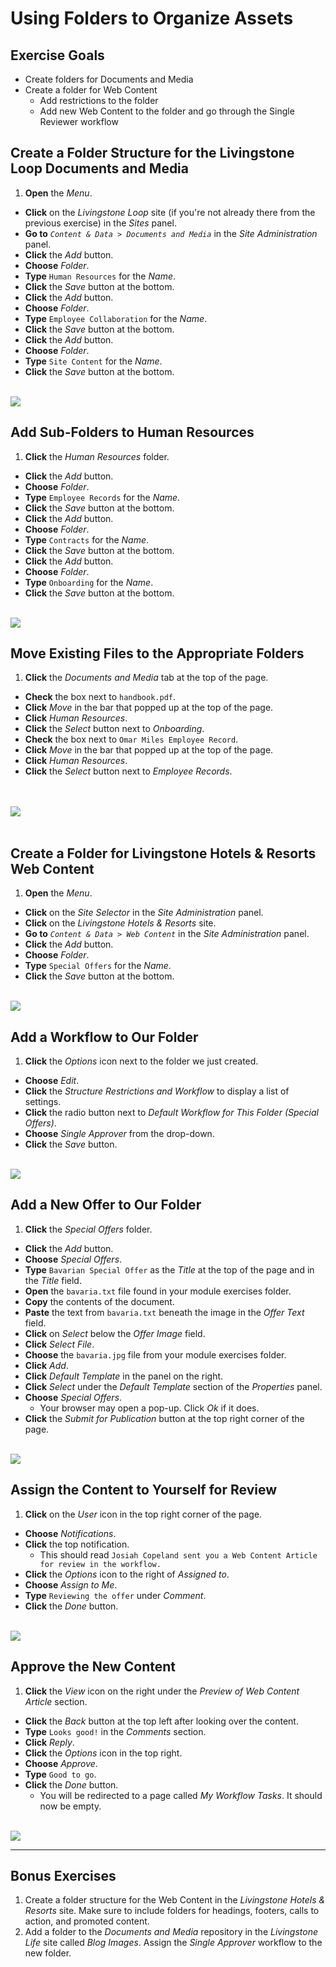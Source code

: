 # Using Folders to Organize Assets

<div class="ahead">

## Exercise Goals

* Create folders for Documents and Media
* Create a folder for Web Content
	* Add restrictions to the folder
	* Add new Web Content to the folder and go through the Single Reviewer workflow

</div>

## Create a Folder Structure for the Livingstone Loop Documents and Media
1. **Open** the _Menu_.
* **Click** on the _Livingstone Loop_ site (if you're not already there from the previous exercise) in the _Sites_ panel.
* **Go to** _`Content & Data > Documents and Media`_ in the _Site Administration_ panel.  
* **Click** the _Add_ button.  
* **Choose** _Folder_.  
* **Type** `Human Resources` for the  _Name_.  
* **Click** the _Save_ button at the bottom.
* **Click** the _Add_ button.  
* **Choose** _Folder_.  
* **Type** `Employee Collaboration` for the  _Name_.
* **Click** the _Save_ button at the bottom.
* **Click** the _Add_ button.  
* **Choose** _Folder_.  
* **Type** `Site Content` for the _Name_.  
* **Click** the _Save_ button at the bottom.

<br />

<img src="images/livingstone_loop_folders.png" style="max-width:80%;"> 

## Add Sub-Folders to Human Resources
1. **Click** the _Human Resources_ folder.
* **Click** the _Add_ button.  
* **Choose** _Folder_.  
* **Type** `Employee Records` for the  _Name_.  
* **Click** the _Save_ button at the bottom.
* **Click** the _Add_ button.  
* **Choose** _Folder_.  
* **Type** `Contracts` for the  _Name_.  
* **Click** the _Save_ button at the bottom.
* **Click** the _Add_ button.  
* **Choose** _Folder_.  
* **Type** `Onboarding` for the  _Name_.  
* **Click** the _Save_ button at the bottom.

<br />

<img src="images/hr_folders.png" style="max-width:100%;"> 

<br />

## Move Existing Files to the Appropriate Folders
1. **Click** the _Documents and Media_ tab at the top of the page.
* **Check** the box next to `handbook.pdf`.
* **Click** _Move_ in the bar that popped up at the top of the page.
* **Click** _Human Resources_.
* **Click** the _Select_ button next to _Onboarding_.
* **Check** the box next to `Omar Miles Employee Record`.
* **Click** _Move_ in the bar that popped up at the top of the page.
* **Click** _Human Resources_.
* **Click** the _Select_ button next to _Employee Records_.

<br />
<br />

<img src="images/files_moved.png" style="max-width:100%;">

<br />
<br />

## Create a Folder for Livingstone Hotels & Resorts Web Content
1. **Open** the _Menu_.
* **Click** on the _Site Selector_ in the _Site Administration_ panel.
* **Click** on the _Livingstone Hotels & Resorts_ site.
* **Go to** _`Content & Data > Web Content`_ in the _Site Administration_ panel.  
* **Click** the _Add_ button.  
* **Choose** _Folder_.  
* **Type** `Special Offers` for the _Name_.  
* **Click** the _Save_ button at the bottom.

<br />

<img src="images/new_offers_folder.png" style="max-width:80%;">

## Add a Workflow to Our Folder
1. **Click** the _Options_ icon next to the folder we just created.  
* **Choose** _Edit_.  
* **Click** the _Structure Restrictions and Workflow_ to display a list of settings.  
* **Click** the radio button next to _Default Workflow for This Folder (Special Offers)_.  
* **Choose** _Single Approver_ from the drop-down.  
* **Click** the _Save_ button.

<br />

<img src="images/folder_restriction_offers.png" style="max-width:65%;">

## Add a New Offer to Our Folder
1. **Click** the _Special Offers_ folder.
* **Click** the _Add_ button.
* **Choose** _Special Offers_.
* **Type** `Bavarian Special Offer` as the _Title_ at the top of the page and in the _Title_ field.
* **Open** the `bavaria.txt` file found in your module exercises folder.
* **Copy** the contents of the document.
* **Paste** the text from `bavaria.txt` beneath the image in the _Offer Text_ field.
* **Click** on _Select_ below the _Offer Image_ field.
* **Click** _Select File_.
* **Choose** the `bavaria.jpg` file from your module exercises folder.
* **Click** _Add_.
* **Click** _Default Template_ in the panel on the right.
* **Click** _Select_ under the _Default Template_ section of the _Properties_ panel.
* **Choose** _Special Offers_.
	- Your browser may open a pop-up. Click _Ok_ if it does.
* **Click** the _Submit for Publication_ button at the top right corner of the page.

<br />

<img src="images/pending_offer.png" style="max-width:90%;">

## Assign the Content to Yourself for Review
1. **Click** on the _User_ icon in the top right corner of the page.  
* **Choose** _Notifications_.  
* **Click** the top notification.
	- This should read `Josiah Copeland sent you a Web Content Article for review in the workflow.`
* **Click** the _Options_ icon to the right of _Assigned to_.  
* **Choose** _Assign to Me_.  
* **Type** `Reviewing the offer` under _Comment_.  
* **Click** the _Done_ button.

<br />

<img src="images/assigned_to_me.png" style="max-width:80%;">

## Approve the New Content
1. **Click** the _View_ icon on the right under the _Preview of Web Content Article_ section.  
* **Click** the _Back_ button at the top left after looking over the content.  
* **Type** `Looks good!` in the _Comments_ section.  
* **Click** _Reply_.  
* **Click** the _Options_ icon in the top right.  
* **Choose** _Approve_.  
* **Type** `Good to go`.  
* **Click** the _Done_ button.
	- You will be redirected to a page called _My Workflow Tasks_. It should now be empty.

<br />

<img src="images/review_completed.png" style="max-width:100%;">

<br />

---

## Bonus Exercises
1. Create a folder structure for the Web Content in the _Livingstone Hotels & Resorts_ site. Make sure to include folders for headings, footers, calls to action, and promoted content.
2. Add a folder to the _Documents and Media_ repository in the _Livingstone Life_ site called _Blog Images_. Assign the _Single Approver_ workflow to the new folder.

